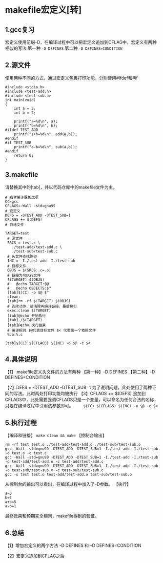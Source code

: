 # makefile宏定义[转]

## 1.gcc复习
宏定义使用前缀-D，在编译过程中可以把宏定义追加到CFLAG中。宏定义有两种相似的写法
第一种   `-D DEFINES`
第二种   `-D DEFINES=CONDITION`
 
## 2.源文件
使用两种不同的方式，通过宏定义包裹打印功能，分别使用#ifdef和#if

```
#include <stdio.h>  
#include <test-add.h>  
#include <test-sub.h>  
int main(void)  
{  
    int a = 3;  
    int b = 2;  

    printf("a=%d\n", a);  
    printf("b=%d\n", b);  
#ifdef TEST_ADD  
    printf("a+b=%d\n", add(a,b));  
#endif  
#if TEST_SUB  
    printf("a-b=%d\n", sub(a,b));  
#endif  
    return 0;  
}
```
## 3.makefile
请替换其中的[tab]，并以代码仓库中的makefile文件为主。

```
# 指令编译器和选项  
CC=gcc  
CFLAGS=-Wall -std=gnu99  
# 宏定义  
DEFS = -DTEST_ADD -DTEST_SUB=1  
CFLAGS += $(DEFS)  
# 目标文件  
      
TARGET=test  
 # 源文件  
 SRCS = test.c \  
   ./test-add/test-add.c \  
   ./test-sub/test-sub.c  
 # 头文件查找路径  
 INC = -I./test-add -I./test-sub  
 # 目标文件  
 OBJS = $(SRCS:.c=.o)  
 # 链接为可执行文件  
 $(TARGET):$(OBJS)  
 #   @echo TARGET:$@  
 #   @echo OBJECTS:$^  
 [tab]$(CC) -o $@ $^  
 clean:  
 [tab]rm -rf $(TARGET) $(OBJS)  
 # 连续动作，请清除再编译链接，最后执行  
 exec:clean $(TARGET)  
 [tab]@echo 开始执行  
 [tab]./$(TARGET)  
 [tab]@echo 执行结束  
 # 编译规则 $@代表目标文件 $< 代表第一个依赖文件  
 %.o:%.c  

[tab]$(CC) $(CFLAGS) $(INC) -o $@ -c $<
```
## 4.具体说明
【1】 makefile定义头文件的方法有两种
【第一种】-D DEFINES 
【第二种】-D DEFINES=CONDITION

【2】DEFS = -DTEST_ADD -DTEST_SUB=1 
为了说明问题，此处使用了两种不同的写法。此时两处打印功能均被执行
【3】CFLAGS += $(DEFS) 
追加到CFLAGS中，此处需要强调CFLAGS只是一个变量，可以命名为任何合法的名称，只要在编译过程中引用该参数即可。
`    $(CC) $(CFLAGS) $(INC) -o $@ -c $<`
 
## 5.执行过程
【编译和链接】
`make clean && make`
【控制台输出】
```
rm -rf test test.o ./test-add/test-add.o ./test-sub/test-sub.o
gcc -Wall -std=gnu99 -DTEST_ADD -DTEST_SUB=1 -I./test-add -I./test-sub -o test.o -c test.c
gcc -Wall -std=gnu99 -DTEST_ADD -DTEST_SUB=1 -I./test-add -I./test-sub -o test-add/test-add.o -c test-add/test-add.c
gcc -Wall -std=gnu99 -DTEST_ADD -DTEST_SUB=1 -I./test-add -I./test-sub -o test-sub/test-sub.o -c test-sub/test-sub.c
gcc -o test test.o test-add/test-add.o test-sub/test-sub.o
```
从控制台的输出可以看出，在编译过程中加入了-D参数。
【执行】
```
a=3
b=2
a+b=5
a-b=1
```
最终效果和预期完全相同，makefile得到的验证。
 
## 6.总结
【1】增加宏定义的两个方法 -D DEFINES  和 -D DEFINES=CONDITION

【2】宏定义追加到CFLAG之后